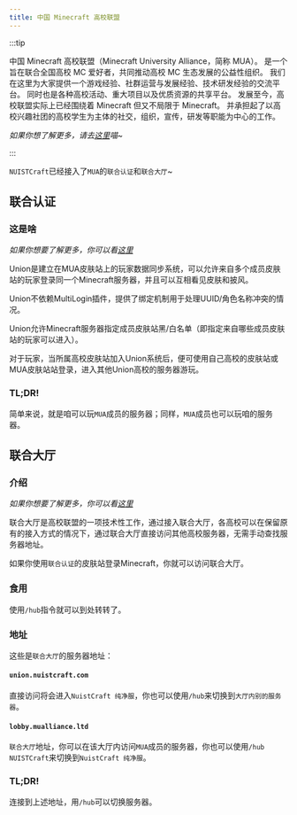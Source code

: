 ```yaml
---
title: 中国 Minecraft 高校联盟
---
```



:::tip

中国 Minecraft 高校联盟（Minecraft University Alliance，简称 MUA）。 是一个旨在联合全国高校 MC 爱好者，共同推动高校 MC 生态发展的公益性组织。 我们在这里为大家提供一个游戏经验、社群运营与发展经验、技术研发经验的交流平台。 同时也是各种高校活动、重大项目以及优质资源的共享平台。 发展至今，高校联盟实际上已经围绕着 Minecraft 但又不局限于 Minecraft。 并承担起了以高校兴趣社团的高校学生为主体的社交，组织，宣传，研发等职能为中心的工作。

*如果你想了解更多，请去[这里](https://www.mualliance.cn/)喵~*

:::

`NUISTCraft`已经接入了`MUA`的`联合认证`和`联合大厅`~

## 联合认证

### 这是啥

*如果你想要了解更多，你可以看[这里](https://docs.mualliance.cn/zh/dev/union/auth)*

Union是建立在MUA皮肤站上的玩家数据同步系统，可以允许来自多个成员皮肤站的玩家登录同一个Minecraft服务器，并且可以互相看见皮肤和披风。

Union不依赖MultiLogin插件，提供了绑定机制用于处理UUID/角色名称冲突的情况。

Union允许Minecraft服务器指定成员皮肤站黑/白名单（即指定来自哪些成员皮肤站的玩家可以进入）。

对于玩家，当所属高校皮肤站加入Union系统后，便可使用自己高校的皮肤站或MUA皮肤站站登录，进入其他Union高校的服务器游玩。

### TL;DR!

简单来说，就是咱可以玩`MUA`成员的服务器；同样，`MUA`成员也可以玩咱的服务器。

## 联合大厅

### 介绍

*如果你想要了解更多，你可以看[这里](https://docs.mualliance.cn/zh/dev/union/lobby)*

联合大厅是高校联盟的一项技术性工作，通过接入联合大厅，各高校可以在保留原有的接入方式的情况下，通过联合大厅直接访问其他高校服务器，无需手动查找服务器地址。

如果你使用`联合认证`的皮肤站登录Minecraft，你就可以访问联合大厅。

### 食用

使用`/hub`指令就可以到处转转了。

### 地址

这些是`联合大厅`的服务器地址：

#### `union.nuistcraft.com`

直接访问将会进入`NuistCraft 纯净服`，你也可以使用`/hub`来切换到`大厅内别的服务器`。

#### `lobby.mualliance.ltd`

`联合大厅`地址，你可以在该大厅内访问`MUA`成员的服务器，你也可以使用`/hub NUISTCraft`来切换到`NuistCraft 纯净服`。

### TL;DR!

连接到上述地址，用`/hub`可以切换服务器。
